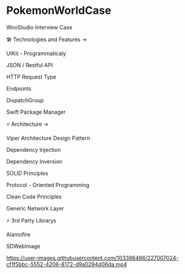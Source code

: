 # PokemonWorldCase

WooStudio Interview Case 

🛠 Technologies and Features ->

UIKit - Programmaticaly

JSON / Restful API

HTTP Request Type

Endpoints

DispatchGroup 

Swift Package Manager

⚡️ Architecture ->

Viper Architecture Design Pattern

Dependency Injection

Dependency Inversion

SOLID Principles

Protocol - Oriented Programming

Clean Code Principles

Generic Network Layer

⚡️ 3rd Party Librarys

Alamofire 

SDWebImage




https://user-images.githubusercontent.com/103386486/227007024-cf1f5bbc-5552-4206-8172-d9a0294d06da.mp4

